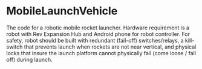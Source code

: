 # MobileLaunchVehicle
The code for a robotic mobile rocket launcher. Hardware requirement is a robot with Rev Expansion Hub and Android phone for robot controller. For safety, robot should be built with redundant (fail-off) switches/relays, a kill-switch that prevents launch when rockets are not near vertical, and physical locks that insure the launch platform cannot physically fail (come loose / fall off) during launch. 
